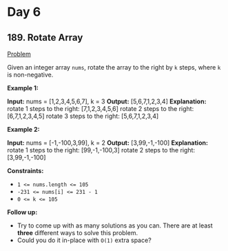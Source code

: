 
# Day 6


## 189. Rotate Array


[Problem](https://leetcode.com/problems/rotate-array/description/?envType=study-plan-v2&envId=top-interview-150)





Given an integer array  `nums`, rotate the array to the right by  `k`  steps, where  `k`  is non-negative.

**Example 1:**

**Input:** nums = [1,2,3,4,5,6,7], k = 3
**Output:** [5,6,7,1,2,3,4]
**Explanation:**
rotate 1 steps to the right: [7,1,2,3,4,5,6]
rotate 2 steps to the right: [6,7,1,2,3,4,5]
rotate 3 steps to the right: [5,6,7,1,2,3,4]

**Example 2:**

**Input:** nums = [-1,-100,3,99], k = 2
**Output:** [3,99,-1,-100]
**Explanation:** 
rotate 1 steps to the right: [99,-1,-100,3]
rotate 2 steps to the right: [3,99,-1,-100]

**Constraints:**

-   `1 <= nums.length <= 105`
-   `-231 <= nums[i] <= 231 - 1`
-   `0 <= k <= 105`

**Follow up:**

-   Try to come up with as many solutions as you can. There are at least  **three**  different ways to solve this problem.
-   Could you do it in-place with  `O(1)`  extra space?
